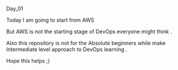 Day_01

Today I am going to start from AWS 

But AWS is not the starting stage of DevOps everyone might think .

 Also this repository is not for the Absolute beginners while make Intermediate level approach to DevOps learning . 

Hope this helps ;) 
